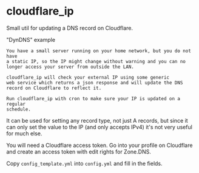 # cloudflare_ip

Small util for updating a DNS record on Cloudflare.

"DynDNS" example

    You have a small server running on your home network, but you do not have
    a static IP, so the IP might change without warning and you can no
    longer access your server from outside the LAN.

    cloudflare_ip will check your external IP using some generic
    web service which returns a json response and will update the DNS
    record on Cloudflare to reflect it.

    Run cloudflare_ip with cron to make sure your IP is updated on a regular
    schedule.

It can be used for setting any record type, not just A records, but since it
can only set the value to the IP (and only accepts IPv4) it's not very useful
for much else.

You will need a Cloudflare access token. Go into your profile
on Cloudflare and create an access token with edit rights for Zone.DNS.

Copy `config_template.yml` into `config.yml` and fill in the fields.

